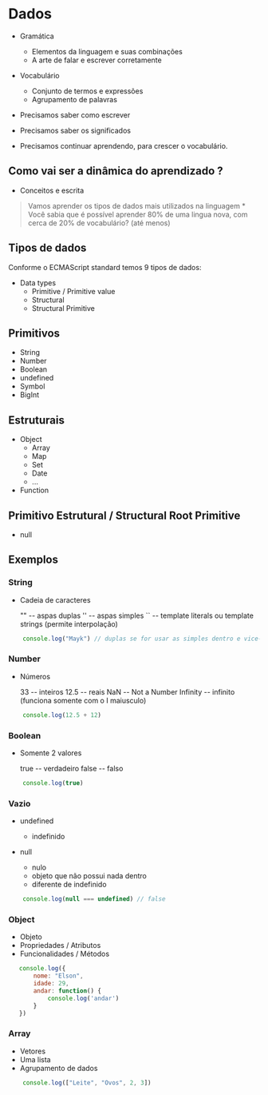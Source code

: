 # Dados

* Gramática
    * Elementos da linguagem e suas combinações
    * A arte de falar e escrever corretamente

* Vocabulário
    * Conjunto de termos e expressões
    * Agrupamento de palavras 

* Precisamos saber como escrever
* Precisamos saber os significados
* Precisamos continuar aprendendo, para crescer o vocabulário.

## Como vai ser a dinâmica do aprendizado ?

* Conceitos e escrita

> Vamos aprender os tipos de dados mais utilizados na linguagem
    * Você sabia que é possível aprender 80% de uma lingua nova, com cerca de 20% de vocabulário? (até menos)

## Tipos de dados

Conforme o ECMAScript standard temos 9 tipos de dados:

* Data types
    * Primitive / Primitive value
    * Structural
    * Structural Primitive

## Primitivos

* String
* Number
* Boolean
* undefined
* Symbol
* BigInt

## Estruturais

* Object
    * Array
    * Map
    * Set
    * Date
    * ...
* Function

## Primitivo Estrutural / Structural Root Primitive

* null

##  Exemplos

### String

* Cadeia de caracteres

    "" -- aspas duplas
    '' -- aspas simples
    `` -- template literals ou template strings (permite interpolação)

```js
    console.log("Mayk") // duplas se for usar as simples dentro e vice-versa
```

### Number

* Números

    33 -- inteiros
    12.5 -- reais
    NaN -- Not a Number
    Infinity -- infinito (funciona somente com o I maiusculo)

```js
    console.log(12.5 + 12)
```

### Boolean

* Somente 2 valores

    true -- verdadeiro
    false -- falso

```js
    console.log(true)
```

### Vazio

* undefined
    * indefinido

* null
    * nulo
    * objeto que não possui nada dentro
    * diferente de indefinido

```js
    console.log(null === undefined) // false
```
 
 ### Object 

* Objeto
* Propriedades / Atributos
* Funcionalidades / Métodos

 ```js
    console.log({
        nome: "Elson",
        idade: 29,
        andar: function() {
            console.log('andar')
        }
    })
 ```

 ### Array

* Vetores
* Uma lista
* Agrupamento de dados

```js
    console.log(["Leite", "Ovos", 2, 3])
```